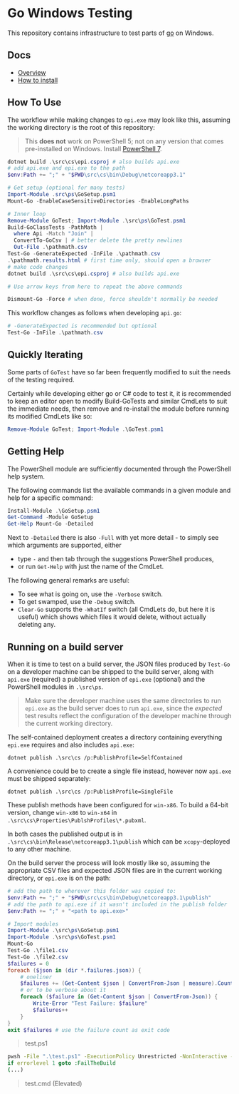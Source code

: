 # Go Windows Testing

This repository contains infrastructure to test parts of [go](https://github.com/golang/go) on Windows.

## Docs

* [Overview](docs/overview.md)
* [How to install](docs/install.md)

## How To Use

The workflow while making changes to `epi.exe` may look like this, assuming the working directory is the root of this repository:

> This **does not** work on PowerShell 5; not on any version that comes pre-installed on Windows. Install [PowerShell 7](aka.ms/powershell).

```PowerShell
dotnet build .\src\cs\epi.csproj # also builds api.exe
# add api.exe and epi.exe to the path
$env:Path += ";" + "$PWD\src\cs\bin\Debug\netcoreapp3.1"

# Get setup (optional for many tests)
Import-Module .src\ps\GoSetup.psm1
Mount-Go -EnableCaseSensitiveDirectories -EnableLongPaths

# Inner loop
Remove-Module GoTest; Import-Module .\src\ps\GoTest.psm1
Build-GoClassTests -PathMath |
  where Api -Match "Join" |
  ConvertTo-GoCsv | # better delete the pretty newlines
  Out-File .\pathmath.csv
Test-Go -GenerateExpected -InFile .\pathmath.csv
.\pathmath.results.html # first time only, should open a browser
# make code changes
dotnet build .\src\cs\epi.csproj # also builds api.exe

# Use arrow keys from here to repeat the above commands

Dismount-Go -Force # when done, force shouldn't normally be needed
```

This workflow changes as follows when developing `api.go`:
```PowerShell
# -GenerateExpected is recommended but optional
Test-Go -InFile .\pathmath.csv
```

## Quickly Iterating

Some parts of `GoTest` have so far been frequently modified to suit the needs of the testing required.

Certainly while developing either go or C# code to test it,
it is recommended to keep an editor open to modify Build-GoTests
and similar CmdLets to suit the immediate needs,
then remove and re-install the module before running its modified CmdLets like so:

```PowerShell
Remove-Module GoTest; Import-Module .\GoTest.psm1
```

## Getting Help

The PowerShell module are sufficiently documented through the PowerShell help system.

The following commands list the available commands in a given module
and help for a specific command:

```PowerShell
Install-Module .\GoSetup.psm1
Get-Command -Module GoSetup
Get-Help Mount-Go -Detailed
```

Next to `-Detailed` there is also `-Full` with yet more detail -
to simply see which arguments are supported, either
* type `-` and then tab through the suggestions PowerShell produces,
* or run `Get-Help` with just the name of the CmdLet.

The following general remarks are useful:
* To see what is going on, use the `-Verbose` switch.
* To get swamped, use the `-Debug` switch.
* `Clear-Go` supports the `-WhatIf` switch (all CmdLets do, but
  here it is useful) which shows which files it would delete,
  without actually deleting any.

## Running on a build server

When it is time to test on a build server, the JSON files produced by `Test-Go` on a developer machine can be shipped to the build server, along with `api.exe` (required) a published version of `epi.exe` (optional) and the PowerShell modules in `.\src\ps`.

> Make sure the developer machine uses the same directories to run `epi.exe` as the build server does to run `api.exe`, since the *expected* test results reflect the configuration of the developer machine through the current working directory.

The self-contained deployment creates a directory containing everything `epi.exe` requires and also includes `api.exe`:
```
dotnet publish .\src\cs /p:PublishProfile=SelfContained
```
A convenience could be to create a single file instead, however now `api.exe` must be shipped separately:
```
dotnet publish .\src\cs /p:PublishProfile=SingleFile
```
These publish methods have been configured for `win-x86`. To build a 64-bit version, change `win-x86` to `win-x64` in `.\src\cs\Properties\PublshProfiles\*.pubxml`.

In both cases the published output is in `.\src\cs\bin\Release\netcoreapp3.1\publish` which can be `xcopy`-deployed to any other machine.

On the build server the process will look mostly like so, assuming the appropriate CSV files and expected JSON files are in the current working directory, or `epi.exe` is on the path:
```PowerShell
# add the path to wherever this folder was copied to:
$env:Path += ";" + "$PWD\src\cs\bin\Debug\netcoreapp3.1\publish"
# add the path to api.exe if it wasn't included in the publish folder
$env:Path += ";" + "<path to api.exe>"

# Import modules
Import-Module .\src\ps\GoSetup.psm1
Import-Module .\src\ps\GoTest.psm1
Mount-Go
Test-Go .\file1.csv
Test-Go .\file2.csv
$failures = 0
foreach ($json in (dir *.failures.json)) {
	# oneliner
	$failures += (Get-Content $json | ConvertFrom-Json | measure).Count
	# or to be verbose about it
	foreach ($failure in (Get-Content $json | ConvertFrom-Json)) {
		Write-Error "Test Failure: $failure"
		$failures++
	}
}
exit $failures # use the failure count as exit code
```
> test.ps1
```cmd
pwsh -File ".\test.ps1" -ExecutionPolicy Unrestricted -NonInteractive -NoProfile -WorkingDirectory "path-to-csv-files"
if errorlevel 1 goto :FailTheBuild
(...)
```
> test.cmd (Elevated)
